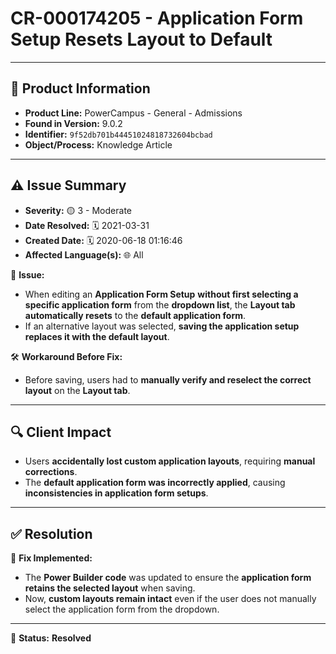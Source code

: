 # CR-000174205 - Application Form Setup Resets Layout to Default

---

## 📌 Product Information
- **Product Line:** PowerCampus - General - Admissions  
- **Found in Version:** 9.0.2  
- **Identifier:** `9f52db701b44451024818732604bcbad`  
- **Object/Process:** Knowledge Article  

---

## ⚠️ Issue Summary
- **Severity:** 🟡 3 - Moderate  
- **Date Resolved:** 🗓️ 2021-03-31  
- **Created Date:** 🗓️ 2020-06-18 01:16:46  
- **Affected Language(s):** 🌐 All  

🔹 **Issue:**  
- When editing an **Application Form Setup** **without first selecting a specific application form** from the **dropdown list**, the **Layout tab automatically resets** to the **default application form**.  
- If an alternative layout was selected, **saving the application setup replaces it with the default layout**.  

🛠 **Workaround Before Fix:**  
- Before saving, users had to **manually verify and reselect the correct layout** on the **Layout tab**.  

---

## 🔍 Client Impact
- Users **accidentally lost custom application layouts**, requiring **manual corrections**.  
- The **default application form was incorrectly applied**, causing **inconsistencies in application form setups**.  

---

## ✅ Resolution
🔧 **Fix Implemented:**  
- The **Power Builder code** was updated to ensure the **application form retains the selected layout** when saving.  
- Now, **custom layouts remain intact** even if the user does not manually select the application form from the dropdown.  

---

🚀 **Status:** **Resolved**
